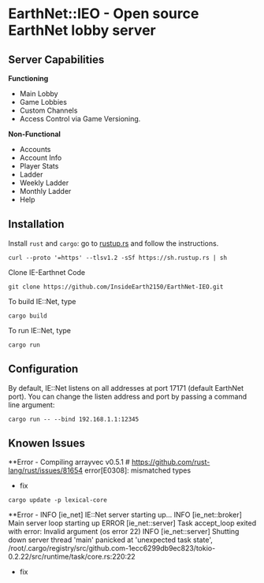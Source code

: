 # EarthNet::IEO - Open source EarthNet lobby server

## Server Capabilities

**Functioning**
* Main Lobby
* Game Lobbies
* Custom Channels
* Access Control via Game Versioning.

**Non-Functional**
* Accounts
* Account Info
* Player Stats
* Ladder
* Weekly Ladder
* Monthly Ladder
* Help

## Installation

Install `rust` and `cargo`: go to [rustup.rs](https://rustup.rs) and follow the instructions.
```
curl --proto '=https' --tlsv1.2 -sSf https://sh.rustup.rs | sh
```

Clone IE-Earthnet Code
```
git clone https://github.com/InsideEarth2150/EarthNet-IEO.git
```

To build IE::Net, type
```
cargo build
```

To run IE::Net, type
```
cargo run
```

## Configuration

By default, IE::Net listens on all addresses at port 17171 (default EarthNet port).
You can change the listen address and port by passing a command line argument:
```
cargo run -- --bind 192.168.1.1:12345
```





## Knowen Issues

**Error - Compiling arrayvec v0.5.1 # https://github.com/rust-lang/rust/issues/81654
error[E0308]: mismatched types

* fix
```
cargo update -p lexical-core
```


**Error - INFO [ie_net] IE::Net server starting up...
INFO [ie_net::broker] Main server loop starting up
ERROR [ie_net::server] Task accept_loop exited with error: Invalid argument (os error 22)
INFO [ie_net::server] Shutting down server
thread 'main' panicked at 'unexpected task state', /root/.cargo/registry/src/github.com-1ecc6299db9ec823/tokio-0.2.22/src/runtime/task/core.rs:220:22

* fix
```cargo update -p tokio
```